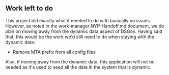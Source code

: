## Work left to do

This project did exactly what it needed to do with basically no issues. However, as noted in the work-manager
NYP-Handoff.md document, we do plan on moving away from the dynamic data aspect of DSGov. Having said that, this would
be the work we'd still need to do when staying with the dynamic data:

- Remove MTA prefix from all config files

Also, if moving away from the dynamic data, this application will not be needed as it's used to seed all the data
in the system that is dynamic.